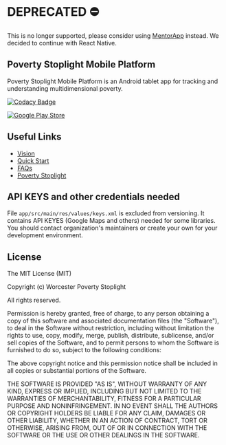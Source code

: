 # DEPRECATED ⛔️ 

This is no longer supported, please consider using [MentorApp](https://github.com/FundacionParaguaya/MentorApp) instead. We decided to continue with React Native.


## Poverty Stoplight Mobile Platform
Poverty Stoplight Mobile Platform is an Android tablet app for tracking and understanding multidimensional poverty. 

[![Codacy Badge](https://api.codacy.com/project/badge/Grade/455dd8e7934547d1acd295b61847c482)](https://www.codacy.com/app/FundacionParaguaya/ps-advisor-app?utm_source=github.com&amp;utm_medium=referral&amp;utm_content=alefq/ps-advisor-app&amp;utm_campaign=Badge_Grade)

[![Google Play Store](https://user-images.githubusercontent.com/1918630/38772624-99fcf4aa-4009-11e8-8db6-4dec120be0b1.png)](https://play.google.com/store/apps/details?id=org.fundacionparaguaya.assistantadvisor)

## Useful Links
 - [Vision](./VISION.md)
 - [Quick Start](https://github.com/wpi-poverty-stoplight/ps-advisor-app/wiki/Quick-Start)
 - [FAQs](https://github.com/wpi-poverty-stoplight/ps-advisor-app/wiki/FAQ)
 - [Poverty Stoplight](https://www.povertystoplight.org/)

## API KEYS and other credentials needed

File `app/src/main/res/values/keys.xml` is excluded from versioning. It contains API KEYES (Google Maps and others) needed for some libraries.
You should contact organization's maintainers or create your own for your development environment.

## License
The MIT License (MIT)

Copyright (c) Worcester Poverty Stoplight

All rights reserved.

Permission is hereby granted, free of charge, to any person obtaining a copy
of this software and associated documentation files (the "Software"), to deal
in the Software without restriction, including without limitation the rights
to use, copy, modify, merge, publish, distribute, sublicense, and/or sell
copies of the Software, and to permit persons to whom the Software is
furnished to do so, subject to the following conditions:

The above copyright notice and this permission notice shall be included in all
copies or substantial portions of the Software.

THE SOFTWARE IS PROVIDED "AS IS", WITHOUT WARRANTY OF ANY KIND, EXPRESS OR
IMPLIED, INCLUDING BUT NOT LIMITED TO THE WARRANTIES OF MERCHANTABILITY,
FITNESS FOR A PARTICULAR PURPOSE AND NONINFRINGEMENT. IN NO EVENT SHALL THE
AUTHORS OR COPYRIGHT HOLDERS BE LIABLE FOR ANY CLAIM, DAMAGES OR OTHER
LIABILITY, WHETHER IN AN ACTION OF CONTRACT, TORT OR OTHERWISE, ARISING FROM,
OUT OF OR IN CONNECTION WITH THE SOFTWARE OR THE USE OR OTHER DEALINGS IN THE
SOFTWARE.
